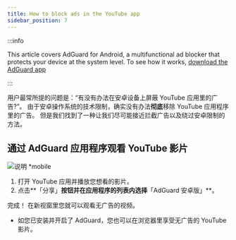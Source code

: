 ```yaml
---
title: How to block ads in the YouTube app
sidebar_position: 7
---
```


:::info

This article covers AdGuard for Android, a multifunctional ad blocker that protects your device at the system level. To see how it works, [download the AdGuard app](https://adguard.com/download.html?auto=true)

:::

用户最常所提的问题是：“有没有办法在安卓设备上屏蔽 YouTube 应用里的广告?”。 由于安卓操作系统的技术限制，确实没有办法**彻底**移除 YouTube 应用程序里的广告。 但是我们找到了一种让我们尽可能接近拦截广告以及绕过安卓限制的方法。


## 通过 AdGuard 应用程序观看 YouTube 影片

![说明 *mobile](https://cdn.adtidy.org/public/Adguard/Blog/Android/3-6/share.gif)

1. 打开 YouTube 应用并播放您想看的影片。
2. 点击**「分享」**按钮并在应用程序的列表内选择**「AdGuard 安卓版」**。

完成！ 在新视窗里您就可以观看无广告的视频。

* 如您已安装并开启了 AdGuard，您也可以在浏览器里享受无广告的 YouTube 影片。
